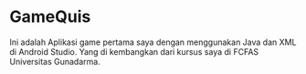 # GameQuis
Ini adalah Aplikasi game pertama saya dengan menggunakan Java dan XML di Android Studio. Yang di kembangkan dari kursus saya di FCFAS Universitas Gunadarma.
